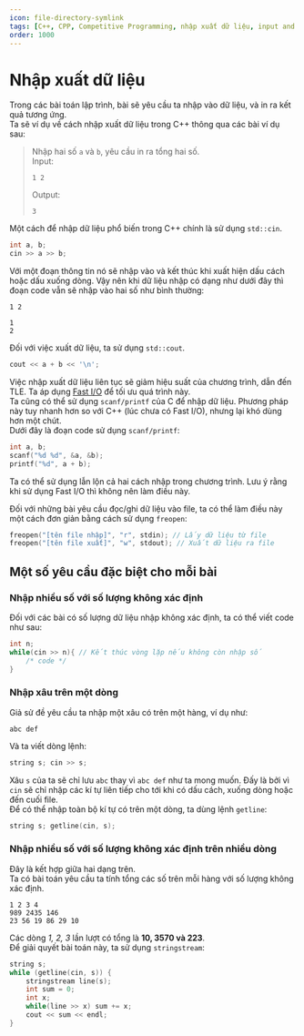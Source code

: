 ```yaml
---
icon: file-directory-symlink
tags: [C++, CPP, Competitive Programming, nhập xuất dữ liệu, input and output, in and out, io]
order: 1000
---
```

# Nhập xuất dữ liệu
Trong các bài toán lập trình, bài sẽ yêu cầu ta nhập vào dữ liệu, và in ra kết quả tương ứng.<br>
Ta sẽ ví dụ về cách nhập xuất dữ liệu trong C++ thông qua các bài ví dụ sau: 
> Nhập hai số `a` và `b`, yêu cầu in ra tổng hai số.<br>
> Input:<br>
> ```
> 1 2
> ```
> Output:<br>
> ```
> 3
> ```
Một cách để nhập dữ liệu phổ biến trong C++ chính là sử dụng `std::cin`.
```C++
int a, b;
cin >> a >> b;
```

Với một đoạn thông tin nó sẽ nhập vào và kết thúc khi xuất hiện dấu cách hoặc dấu xuống dòng. Vậy nên khi dữ liệu nhập có dạng như dưới đây thì đoạn code vẫn sẽ nhập vào hai số như bình thường:

```
1 2
```

```
1
2
```

Đối với việc xuất dữ liệu, ta sử dụng `std::cout`.

```C++
cout << a + b << '\n';
```

Việc nhập xuất dữ liệu liên tục sẽ giảm hiệu suất của chương trình, dẫn đến TLE. Ta áp dụng [Fast I/O](cpp-tips-and-tricks.md#fast-io) để tối ưu quá trình này.<br>
Ta cũng có thể sử dụng `scanf/printf` của C để nhập dữ liệu. Phương pháp này tuy nhanh hơn so với C++ (lúc chưa có Fast I/O), nhưng lại khó dùng hơn một chút.<br>
Dưới đây là đoạn code sử dụng `scanf/printf`:

```C
int a, b;
scanf("%d %d", &a, &b);
printf("%d", a + b);
```

Ta có thể sử dụng lẫn lộn cả hai cách nhập trong chương trình. Lưu ý rằng khi sử dụng Fast I/O thì không nên làm điều này. 

Đối với những bài yêu cầu đọc/ghi dữ liệu vào file, ta có thể làm điều này một cách đơn giản bằng cách sử dụng `freopen`:

```C++
freopen("[tên file nhập]", "r", stdin); // Lấy dữ liệu từ file
freopen("[tên file xuất]", "w", stdout); // Xuất dữ liệu ra file
```

## Một số yêu cầu đặc biệt cho mỗi bài
### Nhập nhiều số với số lượng không xác định
Đối với các bài có số lượng dữ liệu nhập không xác định, ta có thể viết code như sau:
```C++
int n;
while(cin >> n){ // Kết thúc vòng lặp nếu không còn nhập số
	/* code */
}
```

### Nhập xâu trên một dòng
Giả sử đề yêu cầu ta nhập một xâu có trên một hàng, ví dụ như:
```
abc def
```
Và ta viết dòng lệnh:
```C++
string s; cin >> s;
```
Xâu `s` của ta sẽ chỉ lưu `abc` thay vì `abc def` như ta mong muốn. Đấy là bởi vì `cin` sẽ chỉ nhập các kí tự liên tiếp cho tới khi có dấu cách, xuống dòng hoặc đến cuối file.<br>
Để có thể nhập toàn bộ kí tự có trên một dòng, ta dùng lệnh `getline`:
```C++
string s; getline(cin, s);
```
### Nhập nhiều số với số lượng không xác định trên nhiều dòng
Đây là kết hợp giữa hai dạng trên. <br>
Ta có bài toán yêu cầu ta tính tổng các số trên mỗi hàng với số lượng không xác định.
```
1 2 3 4
989 2435 146
23 56 19 86 29 10
```
Các dòng *1, 2, 3* lần lượt có tổng là **10, 3570 và 223**.<br>
Để giải quyết bài toán này, ta sử dụng `stringstream`:

```C++
string s;
while (getline(cin, s)) {
	stringstream line(s);
	int sum = 0;
	int x;
	while(line >> x) sum += x;
	cout << sum << endl;
}
```